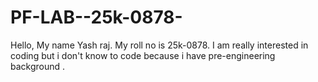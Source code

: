 # PF-LAB--25k-0878-
Hello, My name Yash raj. My roll no is 25k-0878. I am really interested in coding but i don't know to code because i have pre-engineering background .
